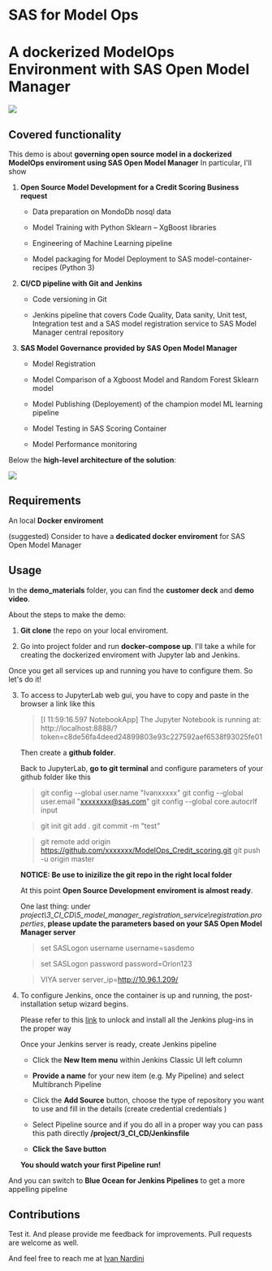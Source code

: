 # SAS for Model Ops
# A dockerized ModelOps Environment with SAS Open Model Manager

<img src="https://github.com/IvanNardini/ModelOps_OMM/raw/master/Operationalize_Analytics.PNG">

## Covered functionality

This demo is about **governing open source model in a dockerized ModelOps enviroment using SAS Open Model Manager** 
In particular, I'll show

1. **Open Source Model Development for a Credit Scoring Business request**

    - Data preparation on MondoDb nosql data

    - Model Training with Python Sklearn – XgBoost libraries

    - Engineering of Machine Learning pipeline

    - Model packaging for Model Deployment to SAS model-container-recipes (Python 3)

2. **CI/CD pipeline with Git and Jenkins**

    - Code versioning in Git

    - Jenkins pipeline that covers Code Quality, Data sanity, Unit test, Integration test and a SAS model registration service to SAS Model Manager central repository

3. **SAS Model Governance provided by SAS Open Model Manager**

    - Model Registration

    - Model Comparison of a Xgboost Model and Random Forest Sklearn model

    - Model Publishing (Deployement) of the champion model ML learning pipeline

    - Model Testing in SAS Scoring Container

    - Model Performance monitoring

Below the **high-level architecture of the solution**: 

<img src="https://github.com/IvanNardini/ModelOps_OMM/raw/master/Solution_Architecture.PNG">

## Requirements

An local **Docker enviroment**

(suggested) Consider to have a **dedicated docker enviroment** for SAS Open Model Manager 

## Usage 

In the **demo_materials** folder, you can find the **customer deck** and **demo video**.

About the steps to make the demo: 

1. **Git clone** the repo on your local enviroment.

2. Go into project folder and run **docker-compose up**. I'll take a while for creating the dockerized enviroment with Jupyter lab and Jenkins.

Once you get all services up and running you have to configure them. So let's do it!

3. To access to JupyterLab web gui, you have to copy and paste in the browser a link like this 

    > 
    > [I 11:59:16.597 NotebookApp] The Jupyter Notebook is running at:
    > http://localhost:8888/?token=c8de56fa4deed24899803e93c227592aef6538f93025fe01
    >

    Then create a **github folder**. 

    Back to JupyterLab, **go to git terminal** and configure parameters of your github folder like this

    >
    > git config --global user.name "Ivanxxxxx"
    > git config --global user.email "xxxxxxxx@sas.com"
    > git config --global core.autocrlf input

    > git init
    > git add .
    > git commit -m "test" 

    > git remote add origin https://github.com/xxxxxxx/ModelOps_Credit_scoring.git
    > git push -u origin master
    >

    **NOTICE: Be use to inizilize the git repo in the right local folder**

    At this point **Open Source Development enviroment is almost ready**.

    One last thing: under *project\3_CI_CD\5_model_manager_registration_service\registration.properties*, **please update the parameters based on your SAS Open Model Manager server**

    > set SASLogon username
    > username=sasdemo

    > set SASLogon password
    > password=Orion123

    > VIYA server
    > server_ip=http://10.96.1.209/

4. To configure Jenkins, once the container is up and running, the post-installation setup wizard begins.

    Please refer to this [link](https://jenkins.io/doc/book/installing/#unlocking-jenkins) to unlock and install all the Jenkins plug-ins in the proper way

    Once your Jenkins server is ready, create Jenkins pipeline 

    - Click the **New Item menu** within Jenkins Classic UI left column

    - **Provide a name** for your new item (e.g. My Pipeline) and select Multibranch Pipeline

    - Click the **Add Source** button, choose the type of repository you want to use and fill in the details (create credential credentials )

    - Select Pipeline source and if you do all in a proper way you can pass this path directly **/project/3_CI_CD/Jenkinsfile**

    - **Click the Save button** 


    **You should watch your first Pipeline run!**

And you can switch to **Blue Ocean for Jenkins Pipelines** to get a more appelling pipeline 

## Contributions

Test it. And please provide me feedback for improvements. Pull requests are welcome as well.

And feel free to reach me at [Ivan Nardini](ivan.nardini@sas.com )
